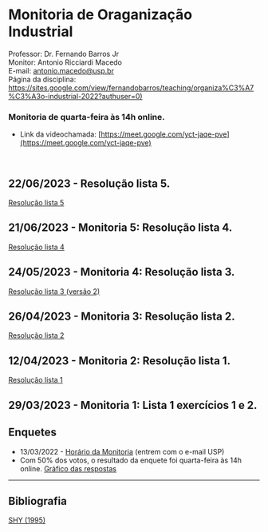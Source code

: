 # Monitoria de Oraganização Industrial

Professor: Dr. Fernando Barros Jr
<br>
Monitor: Antonio Ricciardi Macedo
<br>
E-mail: antonio.macedo@usp.br
<br>
Página da disciplina: [https://sites.google.com/view/fernandobarros/teaching/organiza%C3%A7%C3%A3o-industrial-2022?authuser=0)](https://sites.google.com/view/fernandobarros/teaching/organiza%C3%A7%C3%A3o-industrial-2022?authuser=0)
<br>
### Monitoria de quarta-feira às 14h online.
- Link da videochamada: [https://meet.google.com/yct-jaqe-pve](https://meet.google.com/yct-jaqe-pve)
<br>

## 22/06/2023 - Resolução lista 5.
[Resolução lista 5](https://antoniormacedo.github.io/Oraganizacao-Industrial/Lista%205%20-%20ARM.pdf)
<br> 

## 21/06/2023 - Monitoria 5: Resolução lista 4.
[Resolução lista 4](https://antoniormacedo.github.io/Oraganizacao-Industrial/Lista%204%20-%20ARM.pdf)
<br> 

## 24/05/2023 - Monitoria 4: Resolução lista 3.
[Resolução lista 3 (versão 2)](https://antoniormacedo.github.io/Oraganizacao-Industrial/Lista%203%20-%20ARM.pdf)
<br> 

## 26/04/2023 - Monitoria 3: Resolução lista 2.
[Resolução lista 2](https://antoniormacedo.github.io/Oraganizacao-Industrial/Lista%202%20-%20ARM.pdf)
<br> 

## 12/04/2023 - Monitoria 2: Resolução lista 1.
[Resolução lista 1](https://antoniormacedo.github.io/Oraganizacao-Industrial/Lista%201%20-%20ARM.pdf)
<br> 

## 29/03/2023 - Monitoria 1: Lista 1 exercícios 1 e 2.

## Enquetes
- 13/03/2022 - [Horário da Monitoria](https://forms.gle/vsAnMSZs3hc55fjRA) (entrem com o e-mail USP)
- Com 50% dos votos, o resultado da enquete foi quarta-feira às 14h online. [Gráfico das respostas](https://user-images.githubusercontent.com/94052414/226107003-13227f03-2d85-4e6f-a950-0fcf33249a05.png)

---

## Bibliografia

[SHY (1995)](https://antoniormacedo.github.io/Oraganizacao-Industrial/Shy%20(1995).pdf)
